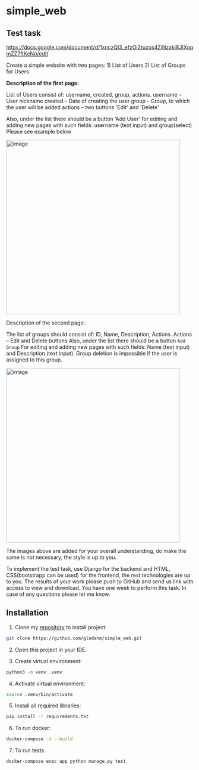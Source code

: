 # simple_web

## Test task 
https://docs.google.com/document/d/1xnczQj3_efzOi2tuzos4ZiNzxki8JIXqqmZZ7ftKeNo/edit

Create a simple website with two pages: 1) List of Users 2) List of Groups for Users 

**Description of the first page:**

List of Users consist of: username, created, group, actions.
username – User nickname 
created – Date of creating the user
group - Group, to which the user will be added 
actions – two buttons 'Edit' and 'Delete'

Also, under the list there should be a button ‘Add User'
for editing and adding new pages with such fields: username (text input) and group(select)
Please see example below

<img width="468" alt="image" src="https://github.com/glodanm/simple_web/assets/74894897/13e205af-3765-456c-b012-684781948afd">


Description of the second page:

The list of groups should consist of: ID, Name, Description, Actions.
Actions – Edit and Delete buttons 
Also, under the list there should be a button `Add Group`
For editing and adding new pages with such fields: Name (text input) and Description (text input).
Group deletion is impossible if the user is assigned to this group. 

<img width="468" alt="image" src="https://github.com/glodanm/simple_web/assets/74894897/46a724f9-cdd4-47b6-b928-0b2e1325132f">

The images above are added for your overall understanding, do make the same is not necessary, the style is up to you.

To implement the test task, use Django for the backend and HTML, CSS(bootstrapp can be used) for the frontend, the rest technologies are up to you.
The results of your work please push to  GitHub and send us link with access to view and download. 
You have one week to perform this task. In case of any questions please let me know.  


## Installation

1) Clone my [repository](https://github.com/glodanm/simple_web.git) to install project:

```bash
git clone https://github.com/glodanm/simple_web.git
```

2) Open this project in your IDE.

3) Create virtual environment:
```bash
python3 -m venv .venv
```

4) Activate virtual environment:
```bash
source .venv/bin/activate
```

5) Install all required libraries:
```bash
pip install -r requirements.txt
```

6) To run docker:
```bash
docker-compose -d --build
```

7) To run tests:
```bash
docker-compose exec app python manage.py test
```
